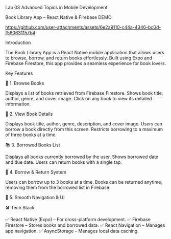 Lab 03 Advanced Topics in Mobile Development

Book Library App – React Native & Firebase
DEMO

https://github.com/user-attachments/assets/6e2a9110-c44a-4346-bc0d-f580631157b4

Introduction

The Book Library App is a React Native mobile application that allows users to browse, borrow, and return books effortlessly. Built using Expo and Firebase Firestore, this app provides a seamless experience for book lovers.

Key Features

📖 1. Browse Books

Displays a list of books retrieved from Firebase Firestore.
Shows book title, author, genre, and cover image.
Click on any book to view its detailed information.

📘 2. View Book Details

Displays book title, author, genre, description, and cover image.
Users can borrow a book directly from this screen.
Restricts borrowing to a maximum of three books at a time.

📚 3. Borrowed Books List

Displays all books currently borrowed by the user.
Shows borrowed date and due date.
Users can return books with a single tap.

🔄 4. Borrow & Return System

Users can borrow up to 3 books at a time.
Books can be returned anytime, removing them from the borrowed list in Firebase.

🎨 5. Smooth Navigation & UI

🛠️ Tech Stack

✅ React Native (Expo) – For cross-platform development.
✅ Firebase Firestore – Stores books and borrowed data.
✅ React Navigation – Manages app navigation.
✅ AsyncStorage – Manages local data caching.






